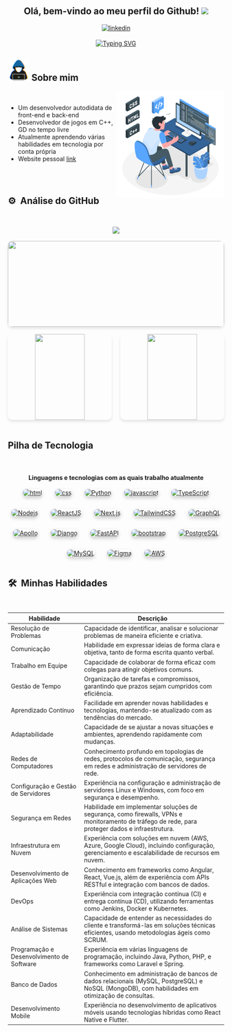 <div align="center">
  <h2>
    Olá, bem-vindo ao meu perfil do Github!
    <img
      src="https://github.com/abdoachhoubi/abdoachhoubi/blob/main/gifs/Hi.gif"
      width="30"
    />
  </h2>
  <a href="https://www.linkedin.com/in/anthony-farias/" target="_blank">
    <img
      src="https://img.shields.io/badge/linkedin-%2300acee.svg?color=405DE6&style=for-the-badge&logo=linkedin&logoColor=white"
      alt="linkedin"
      style="margin-bottom: 5px;"
    />
  </a>
  <p align="center">
    <a href="https://git.io/typing-svg">
      <img
        src="https://readme-typing-svg.demolab.com?font=Fira+Code&duration=1700&pause=900&color=0EFF03&multiline=true&width=570&height=100&lines=I+love+coding+%F0%9F%92%9A+%F0%9F%92%BB;Front+end+developer+%26+Back+end+developer;Studying+about+data+science+and+cloud+computing;init+6"
        alt="Typing SVG"
      />
    </a>
  </p>
</div>

## <picture> <img src="https://github.com/0xAbdulKhalid/0xAbdulKhalid/raw/main/assets/mdImages/about_me.gif" width="50px"/></picture> **Sobre mim**
<picture>
  <img
    align="right"
    src="https://github.com/0xAbdulKhalid/0xAbdulKhalid/raw/main/assets/mdImages/programming.svg"
    width="250px"
  />
</picture>

<br />

- Um desenvolvedor autodidata de front-end e back-end
- Desenvolvedor de jogos em C++, GD no tempo livre
- Atualmente aprendendo várias habilidades em tecnologia por conta própria
- Website pessoal [link](https://anthonysfarias.vercel.app/)

<br /><br />

## ⚙️ &nbsp;Análise do GitHub

<br />
<!-- Primeiro gráfico com 100% de largura -->
<p align="center">
  <img src="https://github-profile-trophy.vercel.app/?username=anthonysfarias&row=1&column=6&theme=radical&margin-w=15&margin-h=15"/>
</p>

<!-- Segundo gráfico, ocupando toda a largura -->
<p align="center">
    <img
      width="100%"
      height="200px"
      src="http://github-profile-summary-cards.vercel.app/api/cards/profile-details?username=anthonysfarias&theme=radical"
      style="object-fit: cover; border-radius: 10px; box-shadow: 0 4px 6px rgba(0, 0, 0, 0.1);"
    />
</p>

<!-- Terceiro gráfico com flexbox para alinhamento adequado -->
<div align="center" style="display: flex; justify-content: space-between; gap: 20px;">
    <img
      width="48%"
      height="200px"
      src="https://github-readme-stats-eight-theta.vercel.app/api?username=anthonysfarias&show_icons=true&theme=radical&hide_border=true&include_all_commits=true&count_private=true"
      style="object-fit: cover; border-radius: 10px; box-shadow: 0 4px 6px rgba(0, 0, 0, 0.1);"
    />
    <img
      width="48%"
      height="200px"
      src="https://github-readme-stats.vercel.app/api/top-langs/?username=anthonysfarias&layout=compact&theme=radical&hide_border=true"
      style="object-fit: cover; border-radius: 10px; box-shadow: 0 4px 6px rgba(0, 0, 0, 0.1);"
    />
</div>
<br />


## Pilha de Tecnologia

<br />
<div align="center">
  <h4>Linguagens e tecnologias com as quais trabalho atualmente</h4>
  <div style="display: flex; flex-wrap: wrap; justify-content: center; gap: 30px;">
    <!-- HTML -->
    <a href="https://developer.mozilla.org/pt-BR/docs/Web/HTML" target="_blank">
      <img
        width="40"
        src="https://cdn.worldvectorlogo.com/logos/html-1.svg"
        alt="html"
        style="border-radius: 8px; box-shadow: 0 4px 8px rgba(0, 0, 0, 0.2);"
      />
    </a>
    <!-- CSS -->
    <a href="https://developer.mozilla.org/pt-BR/docs/Web/CSS" target="_blank">
      <img
        width="40"
        src="https://upload.wikimedia.org/wikipedia/commons/thumb/6/62/CSS3_logo.svg/512px-CSS3_logo.svg.png?20210705212817"
        alt="css"
        style="border-radius: 8px; box-shadow: 0 4px 8px rgba(0, 0, 0, 0.2);"
      />
    </a>
    <!-- Python -->
    <a href="https://www.python.org/" target="_blank">
      <img
        width="40"
        src="https://github.com/MarikIshtar007/MarikIshtar007/blob/master/images/python2.png"
        alt="Python"
        style="border-radius: 8px; box-shadow: 0 4px 8px rgba(0, 0, 0, 0.2);"
      />
    </a>
    <!-- JavaScript -->
    <a href="https://developer.mozilla.org/pt-BR/docs/Web/JavaScript" target="_blank">
      <img
        width="40"
        src="https://upload.wikimedia.org/wikipedia/commons/thumb/9/99/Unofficial_JavaScript_logo_2.svg/512px-Unofficial_JavaScript_logo_2.svg.png?20141107110902"
        alt="javascript"
        style="border-radius: 8px; box-shadow: 0 4px 8px rgba(0, 0, 0, 0.2);"
      />
    </a>
    <!-- TypeScript -->
    <a href="https://www.typescriptlang.org/" target="_blank">
      <img
        width="40"
        src="https://upload.wikimedia.org/wikipedia/commons/thumb/4/4c/Typescript_logo_2020.svg/512px-Typescript_logo_2020.svg.png?20221110153201"
        alt="TypeScript"
        style="border-radius: 8px; box-shadow: 0 4px 8px rgba(0, 0, 0, 0.2);"
      />
    </a>
    <!-- Node.js -->
    <a href="https://nodejs.org/en/" target="_blank">
      <img
        width="40"
        src="https://www.vectorlogo.zone/logos/nodejs/nodejs-icon.svg"
        alt="Nodejs"
        style="border-radius: 8px; box-shadow: 0 4px 8px rgba(0, 0, 0, 0.2);"
      />
    </a>
    <!-- ReactJS -->
    <a href="https://pt-br.reactjs.org/" target="_blank">
      <img
        width="40"
        src="https://upload.wikimedia.org/wikipedia/commons/thumb/a/a7/React-icon.svg/512px-React-icon.svg.png?20220125121207"
        alt="ReactJS"
        style="border-radius: 8px; box-shadow: 0 4px 8px rgba(0, 0, 0, 0.2);"
      />
    </a>
    <!-- Next.js -->
    <a href="https://nextjs.org/" target="_blank">
      <img
        width="40"
        src="https://img.icons8.com/?size=100&id=gwR0hbBi5JeZ&format=png&color=FFFFFF"
        alt="Next.js"
        style="border-radius: 8px; box-shadow: 0 4px 8px rgba(0, 0, 0, 0.2);"
      />
    </a>
    <!-- Tailwind CSS -->
    <a href="https://tailwindcss.com/" target="_blank">
      <img
        width="40"
        src="https://cdn.worldvectorlogo.com/logos/tailwind-css-2.svg"
        alt="TailwindCSS"
        style="border-radius: 8px; box-shadow: 0 4px 8px rgba(0, 0, 0, 0.2);"
      />
    </a>
    <!-- GraphQL -->
    <a href="https://graphql.org/" target="_blank">
      <img
        width="40"
        src="https://upload.wikimedia.org/wikipedia/commons/thumb/1/17/GraphQL_Logo.svg/512px-GraphQL_Logo.svg.png?20161105194737"
        alt="GraphQL"
        style="border-radius: 8px; box-shadow: 0 4px 8px rgba(0, 0, 0, 0.2);"
      />
    </a>
    <!-- Apollo -->
    <a href="https://www.apollographql.com/docs/apollo-server/" target="_blank">
      <img
        width="40"
        src="https://www.apollographql.com/assets/logos/apollo-symbol-regolith.svg"
        alt="Apollo"
        style="border-radius: 8px; box-shadow: 0 4px 8px rgba(0, 0, 0, 0.2);"
      />
    </a>
    <!-- Django -->
    <a href="https://www.djangoproject.com/" target="_blank">
      <img
        width="60"
        src="https://static.djangoproject.com/img/logos/django-logo-positive.svg"
        alt="Django"
        style="border-radius: 8px; box-shadow: 0 4px 8px rgba(0, 0, 0, 0.2);"
      />
    </a>
    <!-- FastAPI -->
    <a href="https://fastapi.tiangolo.com/" target="_blank">
      <img
        width="40"
        src="https://cdn.worldvectorlogo.com/logos/fastapi-1.svg"
        alt="FastAPI"
        style="border-radius: 8px; box-shadow: 0 4px 8px rgba(0, 0, 0, 0.2);"
      />
    </a>
    <!-- Bootstrap -->
    <a href="https://getbootstrap.com" target="_blank">
      <img
        width="40"
        src="https://upload.wikimedia.org/wikipedia/commons/thumb/b/b2/Bootstrap_logo.svg/512px-Bootstrap_logo.svg.png?20210507000024"
        alt="bootstrap"
        style="border-radius: 8px; box-shadow: 0 4px 8px rgba(0, 0, 0, 0.2);"
      />
    </a>
    <!-- PostgreSQL -->
    <a href="https://www.postgresql.org/" target="_blank">
      <img
        width="40"
        src="https://www.vectorlogo.zone/logos/postgresql/postgresql-icon.svg"
        alt="PostgreSQL"
        style="border-radius: 8px; box-shadow: 0 4px 8px rgba(0, 0, 0, 0.2);"
      />
    </a>
    <!-- MySQL -->
    <a href="https://www.mysql.com/" target="_blank">
      <img
        width="40"
        src="https://github.com/MarikIshtar007/MarikIshtar007/blob/master/images/sql.svg"
        alt="MySQL"
        style="border-radius: 8px; box-shadow: 0 4px 8px rgba(0, 0, 0, 0.2);"
      />
    </a>
    <!-- Figma -->
    <a href="https://www.figma.com/" target="_blank">
      <img
        width="25"
        src="https://upload.wikimedia.org/wikipedia/commons/thumb/3/33/Figma-logo.svg/400px-Figma-logo.svg.png?20190122211436"
        alt="Figma"
        style="border-radius: 8px; box-shadow: 0 4px 8px rgba(0, 0, 0, 0.2);"
      />
    </a>
    <!-- AWS -->
    <a href="https://aws.amazon.com/" target="_blank">
      <img
        width="40"
        src="https://upload.wikimedia.org/wikipedia/commons/thumb/9/93/Amazon_Web_Services_Logo.svg/512px-Amazon_Web_Services_Logo.svg.png"
        alt="AWS"
        style="border-radius: 8px; box-shadow: 0 4px 8px rgba(0, 0, 0, 0.2);"
      />
    </a>
  </div>
</div>
<br />

## 🛠️ &nbsp;Minhas Habilidades

<br />

<table align="center">
  <thead>
    <tr>
      <th><b>Habilidade</b></th>
      <th><b>Descrição</b></th>
    </tr>
  </thead>
  <tbody>
    <tr>
      <td>Resolução de Problemas</td>
      <td>Capacidade de identificar, analisar e solucionar problemas de maneira eficiente e criativa.</td>
    </tr>
    <tr>
      <td>Comunicação</td>
      <td>Habilidade em expressar ideias de forma clara e objetiva, tanto de forma escrita quanto verbal.</td>
    </tr>
    <tr>
      <td>Trabalho em Equipe</td>
      <td>Capacidade de colaborar de forma eficaz com colegas para atingir objetivos comuns.</td>
    </tr>
    <tr>
      <td>Gestão de Tempo</td>
      <td>Organização de tarefas e compromissos, garantindo que prazos sejam cumpridos com eficiência.</td>
    </tr>
    <tr>
      <td>Aprendizado Contínuo</td>
      <td>Facilidade em aprender novas habilidades e tecnologias, mantendo-se atualizado com as tendências do mercado.</td>
    </tr>
    <tr>
      <td>Adaptabilidade</td>
      <td>Capacidade de se ajustar a novas situações e ambientes, aprendendo rapidamente com mudanças.</td>
    </tr>
    <tr>
      <td>Redes de Computadores</td>
      <td>Conhecimento profundo em topologias de redes, protocolos de comunicação, segurança em redes e administração de servidores de rede.</td>
    </tr>
    <tr>
      <td>Configuração e Gestão de Servidores</td>
      <td>Experiência na configuração e administração de servidores Linux e Windows, com foco em segurança e desempenho.</td>
    </tr>
    <tr>
      <td>Segurança em Redes</td>
      <td>Habilidade em implementar soluções de segurança, como firewalls, VPNs e monitoramento de tráfego de rede, para proteger dados e infraestrutura.</td>
    </tr>
    <tr>
      <td>Infraestrutura em Nuvem</td>
      <td>Experiência com soluções em nuvem (AWS, Azure, Google Cloud), incluindo configuração, gerenciamento e escalabilidade de recursos em nuvem.</td>
    </tr>
    <tr>
      <td>Desenvolvimento de Aplicações Web</td>
      <td>Conhecimento em frameworks como Angular, React, Vue.js, além de experiência com APIs RESTful e integração com bancos de dados.</td>
    </tr>
    <tr>
      <td>DevOps</td>
      <td>Experiência com integração contínua (CI) e entrega contínua (CD), utilizando ferramentas como Jenkins, Docker e Kubernetes.</td>
    </tr>
    <tr>
      <td>Análise de Sistemas</td>
      <td>Capacidade de entender as necessidades do cliente e transformá-las em soluções técnicas eficientes, usando metodologias ágeis como SCRUM.</td>
    </tr>
    <tr>
      <td>Programação e Desenvolvimento de Software</td>
      <td>Experiência em várias linguagens de programação, incluindo Java, Python, PHP, e frameworks como Laravel e Spring.</td>
    </tr>
    <tr>
      <td>Banco de Dados</td>
      <td>Conhecimento em administração de bancos de dados relacionais (MySQL, PostgreSQL) e NoSQL (MongoDB), com habilidades em otimização de consultas.</td>
    </tr>
    <tr>
      <td>Desenvolvimento Mobile</td>
      <td>Experiência no desenvolvimento de aplicativos móveis usando tecnologias híbridas como React Native e Flutter.</td>
    </tr>
  </tbody>
</table>

<br />



